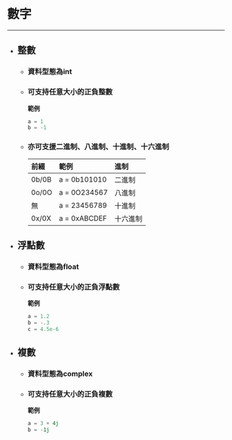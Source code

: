 # 數字
---
+ ## 整數
  + ### 資料型態為int 
  + ### 可支持任意大小的正負整數
    **範例**
    ```python
    a = 1
    b = -1    
    ```

  + ### **亦可支援二進制、八進制、十進制、十六進制**
    | 前綴  | 範例         | 進制     |
    | :---- | :----------- | :------- |
    | 0b/0B | a = 0b101010 | 二進制   |
    | 0o/0O | a = 0O234567 | 八進制   |
    | 無    | a = 23456789 | 十進制   |
    | 0x/0X | a = 0xABCDEF | 十六進制 |


+ ## 浮點數
  + ### 資料型態為float 
  + ### 可支持任意大小的正負浮點數
    **範例**
    ```python
    a = 1.2
    b = -.3
    c = 4.5e-6    
    ```
+ ## 複數
  + ### 資料型態為complex
  + ### 可支持任意大小的正負複數
    **範例**
    ```python
    a = 3 + 4j
    b = -1j    
    ```
